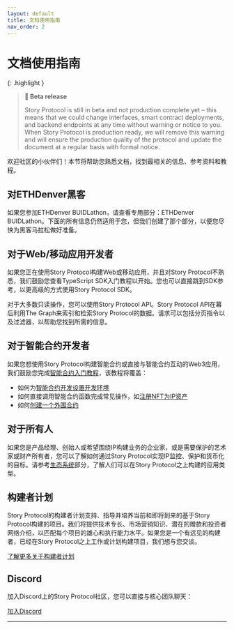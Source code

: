 ```yaml
---
layout: default
title: 文档使用指南
nav_order: 2
---
```


# 文档使用指南

{: .highlight }
> **🚧 Beta release**
>
> Story Protocol is still in beta and not production complete yet – this means that we could change interfaces, smart contract deployments, and backend endpoints at any time without warning or notice to you. When Story Protocol is production ready, we will remove this warning and will ensure the production quality of the protocol and update the document at a regular basis with formal notice.



欢迎社区的小伙伴们！本节将帮助您熟悉文档，找到最相关的信息、参考资料和教程。

## 对ETHDenver黑客
如果您参加ETHDenver BUIDLathon，请查看专用部分：ETHDenver BUIDLathon。下面的所有信息仍然适用于您，但我们创建了那个部分，以便您尽快为黑客马拉松做好准备。

## 对于Web/移动应用开发者
如果您正在使用Story Protocol构建Web或移动应用，并且对Story Protocol不熟悉，我们鼓励您查看TypeScript SDK入门教程以开始。您也可以直接跳到SDK参考，以更高级的方式使用Story Protocol SDK。

对于大多数只读操作，您可以使用Story Protocol API。Story Protocol API在幕后利用The Graph来索引和检索Story Protocol的数据。请求可以包括分页指令以及过滤器，以帮助您找到所需的信息。

## 对于智能合约开发者
如果您想使用Story Protocol构建智能合约或直接与智能合约互动的Web3应用，我们鼓励您完成[智能合约入门教程]，该教程将覆盖：

- 如何为[智能合约开发设置开发环境]
- 如何直接调用智能合约函数完成常见操作，如[注册NFT为IP资产]
- 如何[创建一个外围合约]

## 对于所有人
如果您是产品经理、创始人或希望围绕IP构建业务的企业家，或是需要保护的艺术家或财产所有者，您可以了解如何通过Story Protocol实现IP监控、保护和货币化的目标。请参考[生态系统]部分，了解人们可以在Story Protocol之上构建的应用类型。

## 构建者计划
Story Protocol的构建者计划支持、指导并培养当前和即将到来的基于Story Protocol构建的项目。我们将提供技术专长、市场营销知识、潜在的赠款和投资者网络介绍，以匹配每个项目的雄心和执行能力水平。如果您是一个有远见的构建者，已经在Story Protocol之上工作或计划构建项目，我们想与您交谈。

[了解更多关于构建者计划]

## Discord
加入Discord上的Story Protocol社区，您可以直接与核心团队聊天：

[加入Discord]

---
[智能合约入门教程]: https://docs.storyprotocol.xyz/docs/get-started-with-the-smart-contracts
[智能合约开发设置开发环境]: https://docs.storyprotocol.xyz/docs/quick-setup
[注册NFT为IP资产]: https://docs.storyprotocol.xyz/docs/registering-an-ip-asset
[创建一个外围合约]: https://docs.storyprotocol.xyz/docs/build-a-licensing-marketplace
[生态系统]: https://docs.storyprotocol.xyz/docs/introduction
[了解更多关于构建者计划]: https://www.storyprotocol.xyz/builder-program
[加入Discord]: https://discord.gg/storyprotocol
